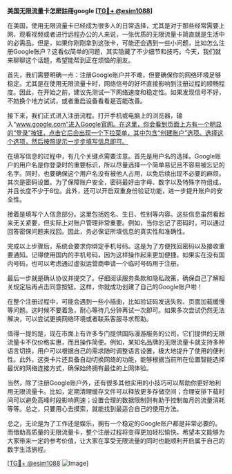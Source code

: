 **美国无限流量卡怎麽註冊google [[TG💪+ @esim1088](https://t.me/s/esim1088)]**

在美国，使用无限流量卡已经成为很多人的日常选择，尤其是对于那些经常需要上网、观看视频或者进行远程办公的人来说，一张优质的无限流量卡简直就是生活中的必需品。但是，如果你刚刚拿到这张卡，可能还会遇到一些小问题，比如怎么注册Google账户？这看似简单的问题，其实隐藏了不少细节和技巧。今天，我们就来聊聊这个话题，希望能帮到正在烦恼的朋友。

首先，我们需要明确一点：注册Google账户并不难，但要确保你的网络环境足够稳定。尤其是在使用无限流量卡时，网络信号的好坏直接影响到注册过程的顺畅程度。因此，在开始之前，建议先测试一下网络速度和稳定性。如果发现信号不好，不妨换个地方试试，或者重启设备看看是否能改善。

接下来，我们正式进入注册流程。打开手机或电脑上的浏览器，输入“www.google.com”进入Google官网。在这里，你会看到页面上方有一个明显的“登录”按钮，点击它后会出现一个下拉菜单，其中包含“创建账户”选项。选择这个选项，然后按照提示一步步填写信息即可。

在填写信息的过程中，有几个关键点需要注意。首先是用户名的选择。Google账户的用户名是你登录时的重要标识，所以尽量选择一个简单易记且不容易被忘记的名字。同时，也要确保这个用户名没有被他人占用，以免后续出现不必要的麻烦。其次是密码设置。为了保障账户安全，密码最好由字母、数字以及特殊字符组成，并且长度不少于8位。此外，还可以开启双重身份验证功能，进一步提升账户的安全性。

接着是填写个人信息部分。这里包括姓名、生日、性别等内容。这些信息虽然看起来无关紧要，但实际上对账户管理非常重要。例如，当你忘记了密码时，可以通过回答密保问题来找回。因此，务必保证所填信息的真实性和准确性。

完成以上步骤后，系统会要求你绑定手机号码。这是为了方便找回密码以及接收重要通知。记得使用国内的手机号码，因为这样操作起来更加便捷。如果实在没有国内号码，也可以考虑通过虚拟运营商申请一个临时号码用于注册。

最后一步就是确认协议并提交了。仔细阅读服务条款和隐私政策，确保自己了解相关规定后再点击同意按钮。这样，你就成功创建了自己的Google账户啦！

在整个注册过程中，可能会遇到一些小插曲，比如验证码发送失败、页面加载缓慢等问题。这时候不要着急，耐心等待几分钟再试一次即可。如果多次尝试仍然无法解决，可以尝试更换网络环境或者联系客服寻求帮助。

值得一提的是，现在市面上有许多专门提供国际漫游服务的公司，它们提供的无限流量卡不仅价格实惠，而且操作简便。例如，某知名品牌的无限流量卡就支持多种语言切换，用户可以根据自己的需求随时调整语言设置，极大地提升了使用的便利性。此外，这类卡片还具备自动切换网络的功能，能够根据当前所在位置智能选择最优的网络连接方式，确保始终拥有最佳的上网体验。

当然，除了注册Google账户外，还有很多其他实用的小技巧可以帮助你更好地利用无限流量卡。比如，定期清理缓存文件可以释放更多存储空间；合理安排下载时间可以避免高峰时段影响网速；设置合理的数据限制则有助于控制每月的流量消耗等等。总之，只要用心去摸索，就能找到最适合自己的使用方法。

总之，无论是为了工作还是娱乐，拥有一个稳定的Google账户都是非常必要的。而借助高质量的无限流量卡，整个注册过程将变得更加轻松愉快。希望本文能够为大家带来一定的参考价值，让大家在享受无限流量的同时也能顺利开启属于自己的数字生活旅程。

[[TG💪+ @esim1088](https://t.me/s/esim1088) ![Image](https://i.postimg.cc/4NQfJmqS/Snipaste-2025-05-13-00-14-12.png)]